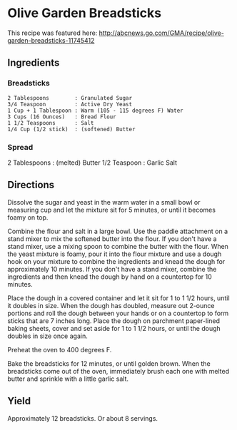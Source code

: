 # Olive Garden Breadsticks

This recipe was featured here: http://abcnews.go.com/GMA/recipe/olive-garden-breadsticks-11745412

## Ingredients

### Breadsticks

	2 Tablespoons        : Granulated Sugar
	3/4 Teaspoon         : Active Dry Yeast
	1 Cup + 1 Tablespoon : Warm (105 - 115 degrees F) Water
	3 Cups (16 Ounces)   : Bread Flour
	1 1/2 Teaspoons      : Salt
	1/4 Cup (1/2 stick)  : (softened) Butter

### Spread

2 Tablespoons        : (melted) Butter
1/2 Teaspoon         : Garlic Salt

## Directions

Dissolve the sugar and yeast in the warm water in a small bowl or measuring cup
and let the mixture sit for 5 minutes, or until it becomes foamy on top.

Combine the flour and salt in a large bowl. Use the paddle attachment on a stand
mixer to mix the softened butter into the flour. If you don't have a stand mixer,
use a mixing spoon to combine the butter with the flour. When the yeast mixture
is foamy, pour it into the flour mixture and use a dough hook on your mixture to
combine the ingredients and knead the dough for approximately 10 minutes. If you
don't have a stand mixer, combine the ingredients and then knead the dough by hand
on a countertop for 10 minutes.

Place the dough in a covered container and let it sit for 1 to 1 1/2 hours, until
it doubles in size. When the dough has doubled, measure out 2-ounce portions and
roll the dough between your hands or on a countertop to form sticks that are 7
inches long. Place the dough on parchment paper-lined baking sheets, cover and
set aside for 1 to 1 1/2 hours, or until the dough doubles in size once again.

Preheat the oven to 400 degrees F.

Bake the breadsticks for 12 minutes, or until golden brown. When the breadsticks
come out of the oven, immediately brush each one with melted butter and sprinkle
with a little garlic salt.

## Yield

Approximately 12 breadsticks. Or about 8 servings. 
